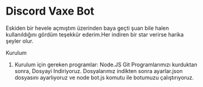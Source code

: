 # Discord Vaxe Bot 
Eskiden bir hevele açmıştım üzerinden baya geçti şuan bile halen kullanıldığını gördüm teşekkür ederim.Her indiren bir star verirse harika şeyler olur.

Kurulum
1. Kurulum için gereken programlar:
Node.JS
Git
Programlarımızı kurduktan sonra, Dosyayi Indiriyoruz.
Dosyalarımız indikten sonra ayarlar.json dosyasını ayarlıyoruz ve node bot.js komutu ile botumuzu çalıştırıyoruz.
